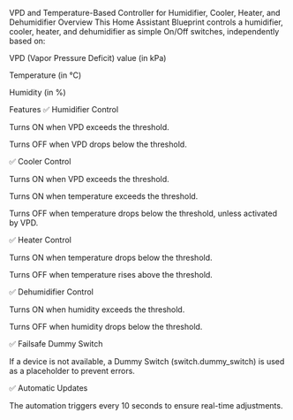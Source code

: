 VPD and Temperature-Based Controller for Humidifier, Cooler, Heater, and Dehumidifier
Overview
This Home Assistant Blueprint controls a humidifier, cooler, heater, and dehumidifier as simple On/Off switches, independently based on:

VPD (Vapor Pressure Deficit) value (in kPa)

Temperature (in °C)

Humidity (in %)

Features
✅ Humidifier Control

Turns ON when VPD exceeds the threshold.

Turns OFF when VPD drops below the threshold.

✅ Cooler Control

Turns ON when VPD exceeds the threshold.

Turns ON when temperature exceeds the threshold.

Turns OFF when temperature drops below the threshold, unless activated by VPD.

✅ Heater Control

Turns ON when temperature drops below the threshold.

Turns OFF when temperature rises above the threshold.

✅ Dehumidifier Control

Turns ON when humidity exceeds the threshold.

Turns OFF when humidity drops below the threshold.

✅ Failsafe Dummy Switch

If a device is not available, a Dummy Switch (switch.dummy_switch) is used as a placeholder to prevent errors.

✅ Automatic Updates

The automation triggers every 10 seconds to ensure real-time adjustments.
